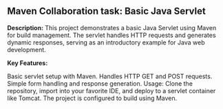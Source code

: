 ## Maven Collaboration task: Basic Java Servlet ##
**Description:**
This project demonstrates a basic Java Servlet using Maven for build management. The servlet handles HTTP requests and generates dynamic responses, serving as an introductory example for Java web development.

**Key Features:**

Basic servlet setup with Maven.
Handles HTTP GET and POST requests.
Simple form handling and response generation.
Usage:
Clone the repository, import into your favorite IDE, and deploy to a servlet container like Tomcat. The project is configured to build using Maven.

